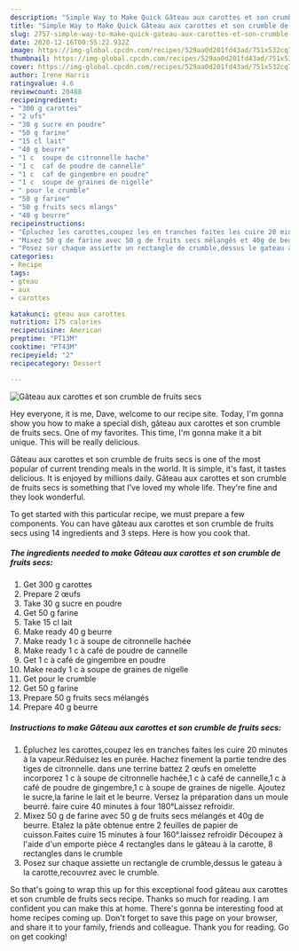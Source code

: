 ```yaml
---
description: "Simple Way to Make Quick Gâteau aux carottes et son crumble de fruits secs"
title: "Simple Way to Make Quick Gâteau aux carottes et son crumble de fruits secs"
slug: 2757-simple-way-to-make-quick-gateau-aux-carottes-et-son-crumble-de-fruits-secs
date: 2020-12-16T00:55:22.932Z
image: https://img-global.cpcdn.com/recipes/529aa0d201fd43ad/751x532cq70/gateau-aux-carottes-et-son-crumble-de-fruits-secs-photo-principale-de-la-recette.jpg
thumbnail: https://img-global.cpcdn.com/recipes/529aa0d201fd43ad/751x532cq70/gateau-aux-carottes-et-son-crumble-de-fruits-secs-photo-principale-de-la-recette.jpg
cover: https://img-global.cpcdn.com/recipes/529aa0d201fd43ad/751x532cq70/gateau-aux-carottes-et-son-crumble-de-fruits-secs-photo-principale-de-la-recette.jpg
author: Irene Harris
ratingvalue: 4.6
reviewcount: 20488
recipeingredient:
- "300 g carottes"
- "2 ufs"
- "30 g sucre en poudre"
- "50 g farine"
- "15 cl lait"
- "40 g beurre"
- "1 c  soupe de citronnelle hache"
- "1 c  caf de poudre de cannelle"
- "1 c  caf de gingembre en poudre"
- "1 c  soupe de graines de nigelle"
- " pour le crumble"
- "50 g farine"
- "50 g fruits secs mlangs"
- "40 g beurre"
recipeinstructions:
- "Épluchez les carottes,coupez les en tranches faites les cuire 20 minutes à la vapeur.Réduisez les en purée. Hachez finement la partie tendre des tiges de citronnelle. dans une terrine battez 2 œufs en omelette incorporez 1 c à soupe de citronnelle hachée,1 c à café de cannelle,1 c à café de poudre de gingembre,1 c à soupe de graines de nigelle. Ajoutez le sucre,la farine le lait et le beurre. Versez la préparation dans un moule beurré. faire cuire 40 minutes à four 180°Laissez refroidir."
- "Mixez 50 g de farine avec 50 g de fruits secs mélangés et 40g de beurre. Etalez la pâte obtenue entre 2 feuilles de papier de cuisson.Faites cuire 15 minutes à four 160°.laissez refroidir Découpez à l&#39;aide d&#39;un emporte pièce 4 rectangles dans le gâteau à la carotte, 8 rectangles dans le crumble"
- "Posez sur chaque assiette un rectangle de crumble,dessus le gateau à la carotte,recouvrez avec le crumble."
categories:
- Recipe
tags:
- gteau
- aux
- carottes

katakunci: gteau aux carottes 
nutrition: 175 calories
recipecuisine: American
preptime: "PT13M"
cooktime: "PT43M"
recipeyield: "2"
recipecategory: Dessert

---
```



![Gâteau aux carottes et son crumble de fruits secs](https://img-global.cpcdn.com/recipes/529aa0d201fd43ad/751x532cq70/gateau-aux-carottes-et-son-crumble-de-fruits-secs-photo-principale-de-la-recette.jpg)

Hey everyone, it is me, Dave, welcome to our recipe site. Today, I'm gonna show you how to make a special dish, gâteau aux carottes et son crumble de fruits secs. One of my favorites. This time, I'm gonna make it a bit unique. This will be really delicious.



Gâteau aux carottes et son crumble de fruits secs is one of the most popular of current trending meals in the world. It is simple, it's fast, it tastes delicious. It is enjoyed by millions daily. Gâteau aux carottes et son crumble de fruits secs is something that I've loved my whole life. They're fine and they look wonderful.


To get started with this particular recipe, we must prepare a few components. You can have gâteau aux carottes et son crumble de fruits secs using 14 ingredients and 3 steps. Here is how you cook that.

<!--inarticleads1-->

##### The ingredients needed to make Gâteau aux carottes et son crumble de fruits secs:

1. Get 300 g carottes
1. Prepare 2 œufs
1. Take 30 g sucre en poudre
1. Get 50 g farine
1. Take 15 cl lait
1. Make ready 40 g beurre
1. Make ready 1 c à soupe de citronnelle hachée
1. Make ready 1 c à café de poudre de cannelle
1. Get 1 c à café de gingembre en poudre
1. Make ready 1 c à soupe de graines de nigelle
1. Get  pour le crumble
1. Get 50 g farine
1. Prepare 50 g fruits secs mélangés
1. Prepare 40 g beurre




<!--inarticleads2-->

##### Instructions to make Gâteau aux carottes et son crumble de fruits secs:

1. Épluchez les carottes,coupez les en tranches faites les cuire 20 minutes à la vapeur.Réduisez les en purée. Hachez finement la partie tendre des tiges de citronnelle. dans une terrine battez 2 œufs en omelette incorporez 1 c à soupe de citronnelle hachée,1 c à café de cannelle,1 c à café de poudre de gingembre,1 c à soupe de graines de nigelle. Ajoutez le sucre,la farine le lait et le beurre. Versez la préparation dans un moule beurré. faire cuire 40 minutes à four 180°Laissez refroidir.
1. Mixez 50 g de farine avec 50 g de fruits secs mélangés et 40g de beurre. Etalez la pâte obtenue entre 2 feuilles de papier de cuisson.Faites cuire 15 minutes à four 160°.laissez refroidir Découpez à l&#39;aide d&#39;un emporte pièce 4 rectangles dans le gâteau à la carotte, 8 rectangles dans le crumble
1. Posez sur chaque assiette un rectangle de crumble,dessus le gateau à la carotte,recouvrez avec le crumble.




So that's going to wrap this up for this exceptional food gâteau aux carottes et son crumble de fruits secs recipe. Thanks so much for reading. I am confident you can make this at home. There's gonna be interesting food at home recipes coming up. Don't forget to save this page on your browser, and share it to your family, friends and colleague. Thank you for reading. Go on get cooking!
